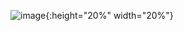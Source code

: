 ![image](https://github.com/johnnyjana730/MVIN/blob/master/case_st/amazon-book_20core/uo_k_case_st.PNG){:height="20%" width="20%"}
